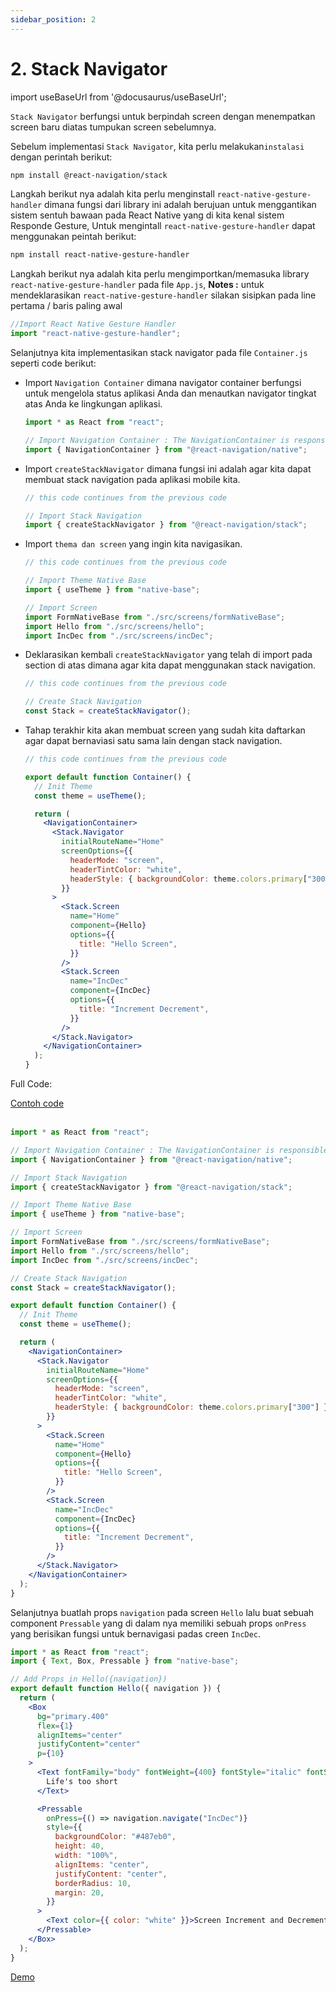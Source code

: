 ```yaml
---
sidebar_position: 2
---
```


# 2. Stack Navigator

import useBaseUrl from '@docusaurus/useBaseUrl';

`Stack Navigator` berfungsi untuk berpindah screen dengan menempatkan screen baru diatas tumpukan screen sebelumnya.

Sebelum implementasi `Stack Navigator`, kita perlu melakukan`instalasi` dengan perintah berikut:

```bash
npm install @react-navigation/stack
```

Langkah berikut nya adalah kita perlu menginstall `react-native-gesture-handler` dimana fungsi dari library ini adalah berujuan untuk menggantikan sistem sentuh bawaan pada React Native yang di kita kenal sistem Responde Gesture, Untuk mengintall `react-native-gesture-handler` dapat menggunakan peintah berikut:

```bash
npm install react-native-gesture-handler
```

Langkah berikut nya adalah kita perlu mengimportkan/memasuka library `react-native-gesture-handler` pada file `App.js`, **Notes :** untuk mendeklarasikan `react-native-gesture-handler` silakan sisipkan pada line pertama / baris paling awal

```jsx title="App.js"
//Import React Native Gesture Handler
import "react-native-gesture-handler";
```

Selanjutnya kita implementasikan stack navigator pada file `Container.js` seperti code berikut:

- Import `Navigation Container` dimana navigator container berfungsi untuk mengelola status aplikasi Anda dan menautkan navigator tingkat atas Anda ke lingkungan aplikasi.

  ```jsx title="Container.js"
  import * as React from "react";

  // Import Navigation Container : The NavigationContainer is responsible for managing your app state and linking your top-level navigator to the app environment.
  import { NavigationContainer } from "@react-navigation/native";
  ```

- Import `createStackNavigator` dimana fungsi ini adalah agar kita dapat membuat stack navigation pada aplikasi mobile kita.

  ```jsx title="Container.js"
  // this code continues from the previous code

  // Import Stack Navigation
  import { createStackNavigator } from "@react-navigation/stack";
  ```

- Import `thema dan screen` yang ingin kita navigasikan.

  ```jsx title="Container.js"
  // this code continues from the previous code

  // Import Theme Native Base
  import { useTheme } from "native-base";

  // Import Screen
  import FormNativeBase from "./src/screens/formNativeBase";
  import Hello from "./src/screens/hello";
  import IncDec from "./src/screens/incDec";
  ```

- Deklarasikan kembali `createStackNavigator` yang telah di import pada section di atas dimana agar kita dapat menggunakan stack navigation.

  ```jsx title="Container.js"
  // this code continues from the previous code

  // Create Stack Navigation
  const Stack = createStackNavigator();
  ```

- Tahap terakhir kita akan membuat screen yang sudah kita daftarkan agar dapat bernaviasi satu sama lain dengan stack navigation.

  ```jsx title="Container.js"
  // this code continues from the previous code

  export default function Container() {
    // Init Theme
    const theme = useTheme();

    return (
      <NavigationContainer>
        <Stack.Navigator
          initialRouteName="Home"
          screenOptions={{
            headerMode: "screen",
            headerTintColor: "white",
            headerStyle: { backgroundColor: theme.colors.primary["300"] },
          }}
        >
          <Stack.Screen
            name="Home"
            component={Hello}
            options={{
              title: "Hello Screen",
            }}
          />
          <Stack.Screen
            name="IncDec"
            component={IncDec}
            options={{
              title: "Increment Decrement",
            }}
          />
        </Stack.Navigator>
      </NavigationContainer>
    );
  }
  ```

Full Code:

<a class="btn-example-code" href="https://github.com/demo-dumbways/ebook-code-results-stage-2/tree/3-frontend-react-js-fundamental/src">
Contoh code
</a>

<br />
<br />

```jsx title="Container.js" {4,7,13-15,18,25-49}
import * as React from "react";

// Import Navigation Container : The NavigationContainer is responsible for managing your app state and linking your top-level navigator to the app environment.
import { NavigationContainer } from "@react-navigation/native";

// Import Stack Navigation
import { createStackNavigator } from "@react-navigation/stack";

// Import Theme Native Base
import { useTheme } from "native-base";

// Import Screen
import FormNativeBase from "./src/screens/formNativeBase";
import Hello from "./src/screens/hello";
import IncDec from "./src/screens/incDec";

// Create Stack Navigation
const Stack = createStackNavigator();

export default function Container() {
  // Init Theme
  const theme = useTheme();

  return (
    <NavigationContainer>
      <Stack.Navigator
        initialRouteName="Home"
        screenOptions={{
          headerMode: "screen",
          headerTintColor: "white",
          headerStyle: { backgroundColor: theme.colors.primary["300"] },
        }}
      >
        <Stack.Screen
          name="Home"
          component={Hello}
          options={{
            title: "Hello Screen",
          }}
        />
        <Stack.Screen
          name="IncDec"
          component={IncDec}
          options={{
            title: "Increment Decrement",
          }}
        />
      </Stack.Navigator>
    </NavigationContainer>
  );
}
```

Selanjutnya buatlah props `navigation` pada screen `Hello` lalu buat sebuah component `Pressable` yang di dalam nya memiliki sebuah props `onPress` yang berisikan fungsi untuk bernavigasi padas creen `IncDec`.

```jsx {5,19}
import * as React from "react";
import { Text, Box, Pressable } from "native-base";

// Add Props in Hello({navigation})
export default function Hello({ navigation }) {
  return (
    <Box
      bg="primary.400"
      flex={1}
      alignItems="center"
      justifyContent="center"
      p={10}
    >
      <Text fontFamily="body" fontWeight={400} fontStyle="italic" fontSize={30}>
        Life's too short
      </Text>

      <Pressable
        onPress={() => navigation.navigate("IncDec")}
        style={{
          backgroundColor: "#487eb0",
          height: 40,
          width: "100%",
          alignItems: "center",
          justifyContent: "center",
          borderRadius: 10,
          margin: 20,
        }}
      >
        <Text color={{ color: "white" }}>Screen Increment and Decrement</Text>
      </Pressable>
    </Box>
  );
}
```

<div>
  <a class="btn-demo" href="https://snack.expo.dev/@demo.dumbways/github.com-demo-dumbways-advance-react-native@2.stack-navigation">
  Demo
  </a>
</div>
